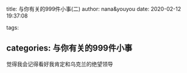 title: 与你有关的999件小事(二)
author: nana&youyou
date: 2020-02-12 19:37:08

tags:

categories: 与你有关的999件小事
---

觉得我会记得看好我肯定<!--more-->和乌克兰的绝望领导